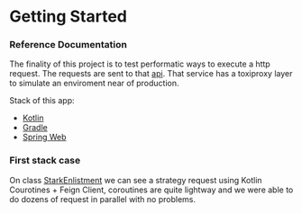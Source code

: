 # Getting Started

### Reference Documentation
The finality of this project is to test performatic ways to execute a http request. The requests are sent to that [api](https://github.com/JonataSaraiva/gameofthronesapi). That service has a 
toxiproxy layer to simulate an enviroment near of production. 

Stack of this app:

* [Kotlin](https://kotlinlang.org/)
* [Gradle](https://docs.gradle.org)
* [Spring Web](https://docs.spring.io/spring-boot/docs/2.6.7/reference/htmlsingle/#boot-features-developing-web-applications)

### First stack case
On class [StarkEnlistment](https://github.com/JonataSaraiva/gameofthrones-enlistment/blob/main/src/main/kotlin/com/own/gameofthronesenlistment/enlistment/service/StarkEnlistment.kt) we can see a strategy request using Kotlin Courotines + Feign Client,
coroutines are quite lightway and we were able to do dozens of request in parallel with no problems. 


